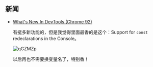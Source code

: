 ## 新闻

- [What's New In DevTools (Chrome 92)](https://developer.chrome.com/blog/new-in-devtools-92/)
    
    有挺多新功能的，但是我觉得里面最香的是这个：Support for `const` redeclarations in the Console。

    ![qGZMZp](https://yck-1254263422.file.myqcloud.com/uPic/qGZMZp.jpg)

    以后再也不需要换变量名了，特别香！